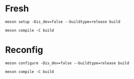 
# Fresh
`meson setup -Dis_dev=false --buildtype=release build`

`meson compile -C build`


# Reconfig
`meson configure -Dis_dev=false --buildtype=release build`

`meson compile -C build`



